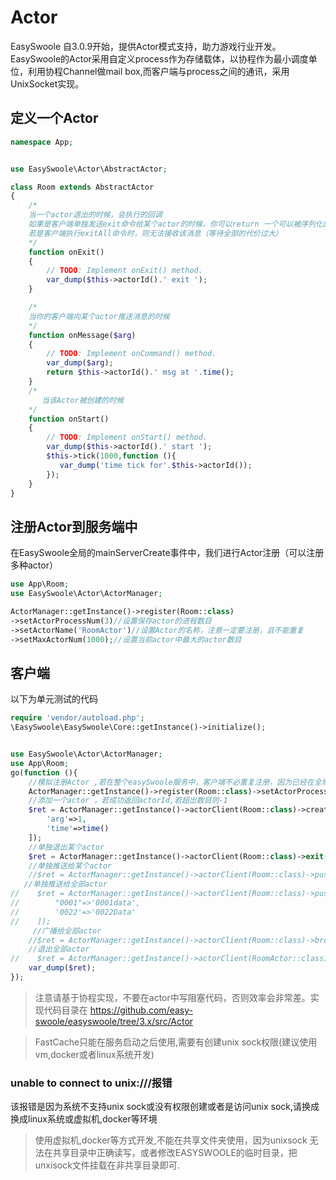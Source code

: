 # Actor
EasySwoole 自3.0.9开始，提供Actor模式支持，助力游戏行业开发。EasySwoole的Actor采用自定义process作为存储载体，以协程作为最小调度单位，利用协程Channel做mail box,而客户端与process之间的通讯，采用UnixSocket实现。

## 定义一个Actor
```php
namespace App;


use EasySwoole\Actor\AbstractActor;

class Room extends AbstractActor
{
    /*
    当一个actor退出的时候，会执行的回调
    如果是客户端单独发送exit命令给某个actor的时候，你可以return 一个可以被序列化的变量，返回给客户端
    若是客户端执行exitAll命令时，则无法接收该消息（等待全部的代价过大）
    */
    function onExit()
    {
        // TODO: Implement onExit() method.
        var_dump($this->actorId().' exit ');
    }

    /*
    当你的客户端向某个actor推送消息的时候
    */
    function onMessage($arg)
    {
        // TODO: Implement onCommand() method.
        var_dump($arg);
        return $this->actorId().' msg at '.time();
    }
    /*
       当该Actor被创建的时候
    */
    function onStart()
    {
        // TODO: Implement onStart() method.
        var_dump($this->actorId().' start ');
        $this->tick(1000,function (){
           var_dump('time tick for'.$this->actorId());
        });
    }
}
```

## 注册Actor到服务端中
在EasySwoole全局的mainServerCreate事件中，我们进行Actor注册（可以注册多种actor）
```php
use App\Room;
use EasySwoole\Actor\ActorManager;

ActorManager::getInstance()->register(Room::class)
->setActorProcessNum(3)//设置保存actor的进程数目
->setActorName('RoomActor')//设置Actor的名称，注意一定要注册，且不能重复
->setMaxActorNum(1000);//设置当前actor中最大的actor数目
```

## 客户端
以下为单元测试的代码
```php
require 'vendor/autoload.php';
\EasySwoole\EasySwoole\Core::getInstance()->initialize();


use EasySwoole\Actor\ActorManager;
use App\Room;
go(function (){
    //模拟注册Actor ,若在整个easySwoole服务中，客户端不必重复注册，因为已经在全局事件中注册了
    ActorManager::getInstance()->register(Room::class)->setActorProcessNum(3)->setActorName('RoomActor');//一样需要注册
    //添加一个actor ，若成功返回actorId,若超出数目则-1
    $ret = ActorManager::getInstance()->actorClient(Room::class)->create([
        'arg'=>1,
        'time'=>time()
    ]);
    //单独退出某个actor
    $ret = ActorManager::getInstance()->actorClient(Room::class)->exit('0011');
    //单独推送给某个actor
    //$ret = ActorManager::getInstance()->actorClient(Room::class)->push('0001',2);
   //单独推送给全部actor
//    $ret = ActorManager::getInstance()->actorClient(Room::class)->pushMulti([
//        "0001"=>'0001data',
//        '0022'=>'0022Data'
//    ]);
     //广播给全部actor
    //$ret = ActorManager::getInstance()->actorClient(Room::class)->broadcastPush('121212');
    //退出全部actor
//    $ret = ActorManager::getInstance()->actorClient(RoomActor::class)->exitAll();
    var_dump($ret);
});
```

> 注意请基于协程实现，不要在actor中写阻塞代码，否则效率会非常差。实现代码目录在 https://github.com/easy-swoole/easyswoole/tree/3.x/src/Actor


> FastCache只能在服务启动之后使用,需要有创建unix sock权限(建议使用vm,docker或者linux系统开发)

### unable to connect to unix:///报错
该报错是因为系统不支持unix sock或没有权限创建或者是访问unix sock,请换成换成linux系统或虚拟机,docker等环境

> 使用虚拟机,docker等方式开发,不能在共享文件夹使用，因为unixsock 无法在共享目录中正确读写，或者修改EASYSWOOLE的临时目录，把unxisock文件挂载在非共享目录即可.
